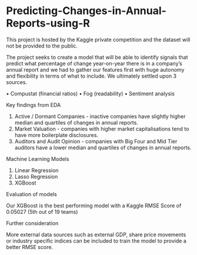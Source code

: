 # Predicting-Changes-in-Annual-Reports-using-R

This project is hosted by the Kaggle private competition and the dataset will not be provided to the public.

The project seeks to create a model that will be able to identify signals that predict what percentage of change year-on-year there is in a company’s annual report and we had to gather our features first with huge autonomy and flexibility in terms of what to include. We ultimately settled upon 3 sources.

•	Compustat (financial ratios)
•	Fog (readability)
•	Sentiment analysis

Key findings from EDA
1)	Active / Dormant Companies - inactive companies have slightly higher median and quartiles of changes in annual reports.
2)	Market Valuation - companies with higher market capitalisations tend to have more boilerplate disclosures.
3)	Auditors and Audit Opinion - companies with Big Four and Mid Tier auditors have a lower median and quartiles of changes in annual reports.

Machine Learning Models
1) Linear Regression
2) Lasso Regression
3) XGBoost

Evaluation of models

Our XGBoost is the best performing model with a Kaggle RMSE Score of 0.05027 (5th out of 19 teams) 

Further consideration

More external data sources such as external GDP, share price movements or industry specific indices can be included to train the model to provide a better RMSE score.

